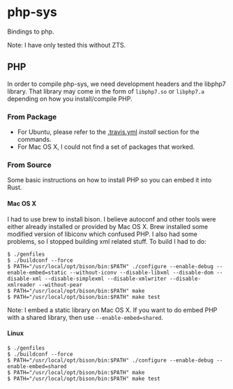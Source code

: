 # php-sys

Bindings to php.

Note: I have only tested this without ZTS.

## PHP

In order to compile php-sys, we need development headers and the libphp7 library. That library may come in the form of `libphp7.so` or `libphp7.a` depending on how you install/compile PHP.

### From Package

   * For Ubuntu, please refer to the [.travis.yml](../.travis.yml) _install_ section for the commands.
   * For Mac OS X, I could not find a set of packages that worked.

### From Source

Some basic instructions on how to install PHP so you can embed it into Rust.

#### Mac OS X

I had to use brew to install bison. I believe autoconf and other tools were either already installed or provided by Mac OS X. Brew installed some modified version of libiconv which confused PHP. I also had some problems, so I stopped building xml related stuff. To build I had to do:

```
$ ./genfiles
$ ./buildconf --force
$ PATH="/usr/local/opt/bison/bin:$PATH" ./configure --enable-debug --enable-embed=static --without-iconv --disable-libxml --disable-dom --disable-xml --disable-simplexml --disable-xmlwriter --disable-xmlreader --without-pear
$ PATH="/usr/local/opt/bison/bin:$PATH" make
$ PATH="/usr/local/opt/bison/bin:$PATH" make test
```

Note: I embed a static library on Mac OS X. If you want to do embed PHP with a shared library, then use `--enable-embed=shared`.

#### Linux

```
$ ./genfiles
$ ./buildconf --force
$ PATH="/usr/local/opt/bison/bin:$PATH" ./configure --enable-debug --enable-embed=shared
$ PATH="/usr/local/opt/bison/bin:$PATH" make
$ PATH="/usr/local/opt/bison/bin:$PATH" make test
```
